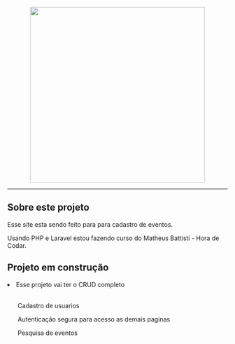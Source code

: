 <p align="center"><a href="https://laravel.com" target="_blank"><img src="https://raw.githubusercontent.com/laravel/art/master/logo-lockup/5%20SVG/2%20CMYK/1%20Full%20Color/laravel-logolockup-cmyk-red.svg" width="400"></a></p><hr>

## Sobre este projeto

Esse site esta sendo feito para para cadastro de eventos.

Usando PHP e Laravel estou fazendo curso do Matheus Battisti - Hora de Codar.

## Projeto em construção

<li>Esse projeto vai ter o CRUD completo</li>
<br>
<ul>Cadastro de usuarios</ul>
<ul>Autenticação segura para acesso as demais paginas</ul>
<ul>Pesquisa de eventos</ul>
